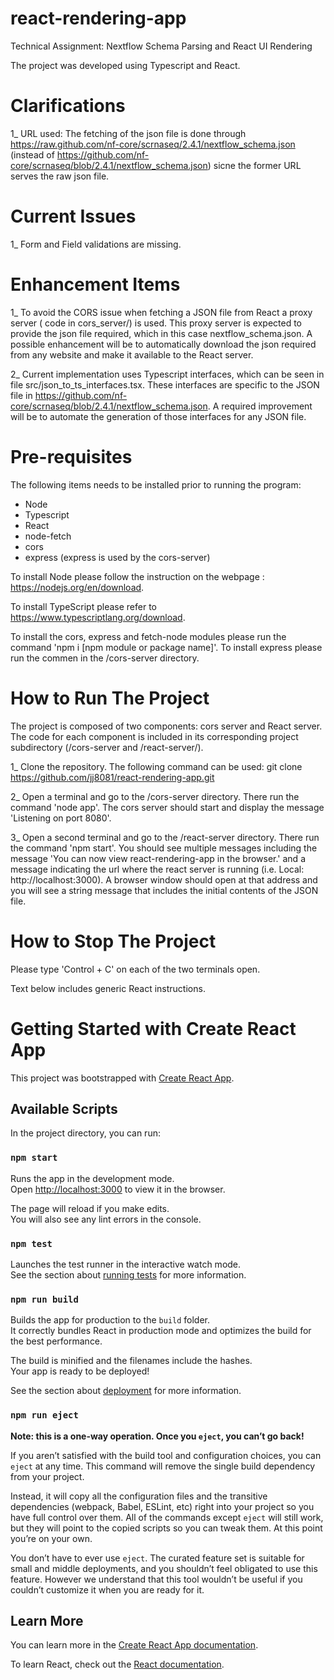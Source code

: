 # react-rendering-app

Technical Assignment: Nextflow Schema Parsing and React UI Rendering

The project was developed using Typescript and React.

# Clarifications

1_ URL used: The fetching of the json file is done through https://raw.github.com/nf-core/scrnaseq/2.4.1/nextflow_schema.json (instead of https://github.com/nf-core/scrnaseq/blob/2.4.1/nextflow_schema.json) sicne the former URL serves the raw json file.

# Current Issues

1_ Form and Field validations are missing.

# Enhancement Items

1_ To avoid the CORS issue when fetching a JSON file from React a proxy server ( code in cors_server/) is used. This proxy server is expected to provide the json file required, which in this case nextflow_schema.json. A possible enhancement will be to automatically download the json required from any website and make it available to the React server.

2_ Current implementation uses Typescript interfaces, which can be seen in file src/json_to_ts_interfaces.tsx. These interfaces are specific to the JSON file in https://github.com/nf-core/scrnaseq/blob/2.4.1/nextflow_schema.json. A required improvement will be to automate the generation of those interfaces for any JSON file.


# Pre-requisites

The following items needs to be installed prior to running the program:

- Node
- Typescript
- React
- node-fetch
- cors
- express (express is used by the cors-server)

To install Node please follow the instruction on the webpage : https://nodejs.org/en/download.

To install TypeScript please refer to https://www.typescriptlang.org/download.

To install the cors, express and fetch-node modules please run the command 'npm i [npm module or package name]'. To install express please run the commen in the /cors-server directory.


# How to Run The Project

The project is composed of two components: cors server and React server. The code for each component is included in its corresponding project subdirectory (/cors-server and /react-server/). 

1_ Clone the repository. The following command can be used:
   git clone https://github.com/jj8081/react-rendering-app.git

2_ Open a terminal and go to the /cors-server directory. There run the command 'node app'. The cors server should start and display the message 'Listening on port 8080'.

3_ Open a second terminal and go to the /react-server directory. There run the command 'npm start'. You should see multiple messages including the message 'You can now view react-rendering-app in the browser.' and a message indicating the url where the react server is running (i.e. Local: http://localhost:3000). A browser window should open at that address and you will see a string message that includes the initial contents of the JSON file.


# How to Stop The Project

Please type 'Control + C' on each of the two terminals open.



Text below includes generic React instructions.
  
# Getting Started with Create React App

This project was bootstrapped with [Create React App](https://github.com/facebook/create-react-app).

## Available Scripts

In the project directory, you can run:

### `npm start`

Runs the app in the development mode.\
Open [http://localhost:3000](http://localhost:3000) to view it in the browser.

The page will reload if you make edits.\
You will also see any lint errors in the console.

### `npm test`

Launches the test runner in the interactive watch mode.\
See the section about [running tests](https://facebook.github.io/create-react-app/docs/running-tests) for more information.

### `npm run build`

Builds the app for production to the `build` folder.\
It correctly bundles React in production mode and optimizes the build for the best performance.

The build is minified and the filenames include the hashes.\
Your app is ready to be deployed!

See the section about [deployment](https://facebook.github.io/create-react-app/docs/deployment) for more information.

### `npm run eject`

**Note: this is a one-way operation. Once you `eject`, you can’t go back!**

If you aren’t satisfied with the build tool and configuration choices, you can `eject` at any time. This command will remove the single build dependency from your project.

Instead, it will copy all the configuration files and the transitive dependencies (webpack, Babel, ESLint, etc) right into your project so you have full control over them. All of the commands except `eject` will still work, but they will point to the copied scripts so you can tweak them. At this point you’re on your own.

You don’t have to ever use `eject`. The curated feature set is suitable for small and middle deployments, and you shouldn’t feel obligated to use this feature. However we understand that this tool wouldn’t be useful if you couldn’t customize it when you are ready for it.

## Learn More

You can learn more in the [Create React App documentation](https://facebook.github.io/create-react-app/docs/getting-started).

To learn React, check out the [React documentation](https://reactjs.org/).

